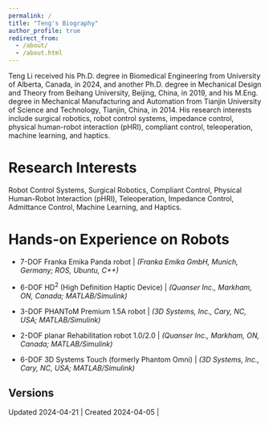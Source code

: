 ```yaml
---
permalink: /
title: "Teng's Biography"
author_profile: true
redirect_from: 
  - /about/
  - /about.html
---
```


Teng Li received his Ph.D. degree in Biomedical Engineering from University of Alberta, Canada, in 2024, and another Ph.D. degree in Mechanical Design and Theory from Beihang University, Beijing, China, in 2019, and his M.Eng. degree in Mechanical Manufacturing and Automation from Tianjin University of Science and Technology, Tianjin, China, in 2014. His research interests include surgical robotics, robot control systems, impedance control, physical human-robot interaction (pHRI), compliant control, teleoperation, machine learning, and haptics.


Research Interests
======
Robot Control Systems, Surgical Robotics, Compliant Control, Physical Human-Robot Interaction (pHRI), Teleoperation, Impedance Control, Admittance Control, Machine Learning, and Haptics.


Hands-on Experience on Robots
======
+ 7-DOF Franka Emika Panda robot | _(Franka Emika GmbH, Munich, Germany; ROS, Ubuntu, C++)_

- 6-DOF HD<sup>2</sup> (High Definition Haptic Device) | _(Quanser Inc., Markham, ON, Canada; MATLAB/Simulink)_

* 3-DOF PHANToM Premium 1.5A robot | _(3D Systems, Inc., Cary, NC, USA; MATLAB/Simulink)_

* 2-DOF planar Rehabilitation robot 1.0/2.0 | _(Quanser Inc., Markham, ON, Canada; MATLAB/Simulink)_

* 6-DOF 3D Systems Touch (formerly Phantom Omni) | _(3D Systems, Inc., Cary, NC, USA; MATLAB/Simulink)_


Versions
------
Updated 2024-04-21 | Created 2024-04-05 |

<!-- Updated 2024-04-21 -->
<!-- Updated 2024-04-19 -->
<!-- Updated 2024-04-06 -->
<!-- Created 2024-04-05 -->


<!-- For more info -->
<!-- ------ -->
<!-- (-- This is the end of this page. --) -->
